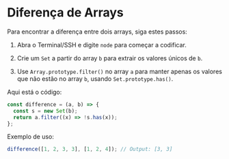 # Diferença de Arrays

Para encontrar a diferença entre dois arrays, siga estes passos:

1.  Abra o Terminal/SSH e digite `node` para começar a codificar.

2.  Crie um `Set` a partir do array `b` para extrair os valores únicos de `b`.

3.  Use `Array.prototype.filter()` no array `a` para manter apenas os valores que não estão no array `b`, usando `Set.prototype.has()`.

Aqui está o código:

```js
const difference = (a, b) => {
  const s = new Set(b);
  return a.filter((x) => !s.has(x));
};
```

Exemplo de uso:

```js
difference([1, 2, 3, 3], [1, 2, 4]); // Output: [3, 3]
```
